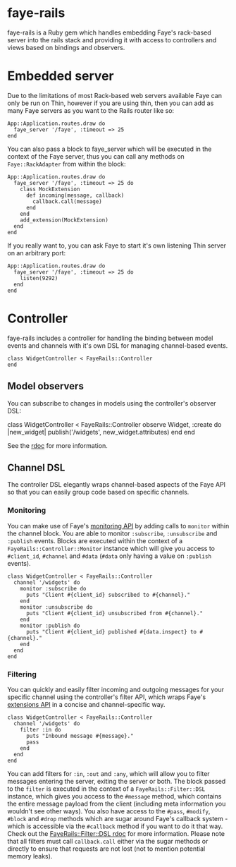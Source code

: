 # faye-rails

faye-rails is a Ruby gem which handles embedding Faye's rack-based server into the rails stack and providing it with access to controllers and views based on bindings and observers.

# Embedded server

Due to the limitations of most Rack-based web servers available Faye can only be run on Thin, however if you are using thin, then you can add as many Faye servers as you want to the Rails router like so:

    App::Application.routes.draw do
      faye_server '/faye', :timeout => 25
    end

You can also pass a block to faye_server which will be executed in the context of the Faye server, thus you can call any methods on `Faye::RackAdapter` from within the block:

    App::Application.routes.draw do
      faye_server '/faye', :timeout => 25 do
        class MockExtension
          def incoming(message, callback)
            callback.call(message)
          end
        end
        add_extension(MockExtension)
      end
    end

If you really want to, you can ask Faye to start it's own listening Thin server on an arbitrary port:

    App::Application.routes.draw do
      faye_server '/faye', :timeout => 25 do
        listen(9292)
      end
    end

# Controller

faye-rails includes a controller for handling the binding between model events and channels with it's own DSL for managing channel-based events.

    class WidgetController < FayeRails::Controller
    end

## Model observers

You can subscribe to changes in models using the controller's observer DSL:

   class WidgetController < FayeRails::Controller
     observe Widget, :create do |new_widget|
       publish('/widgets', new_widget.attributes)
     end
   end

See the [rdoc](http://rubydoc.info/github/jamesotron/faye-rails/master/FayeRails/Controller.observe) for more information.

## Channel DSL

The controller DSL elegantly wraps channel-based aspects of the Faye API so that you can easily group code based on specific channels.

### Monitoring

You can make use of Faye's [monitoring API](http://faye.jcoglan.com/ruby/monitoring.html) by adding calls to `monitor` within the channel block. You are able to monitor `:subscribe`, `:unsubscribe` and `:publish` events. Blocks are executed within the context of a `FayeRails::Controller::Monitor` instance which will give you access to `#client_id`, `#channel` and `#data` (`#data` only having a value on `:publish` events).

    class WidgetController < FayeRails::Controller
      channel '/widgets' do
        monitor :subscribe do
          puts "Client #{client_id} subscribed to #{channel}."
        end
        monitor :unsubscribe do
          puts "Client #{client_id} unsubscribed from #{channel}."
        end
        monitor :publish do
          puts "Client #{client_id} published #{data.inspect} to #{channel}."
        end
      end
    end

### Filtering

You can quickly and easily filter incoming and outgoing messages for your specific channel using the controller's filter API, which wraps Faye's [extensions API](http://faye.jcoglan.com/ruby/extensions.html) in a concise and channel-specific way.

    class WidgetController < FayeRails::Controller
      channel '/widgets' do
        filter :in do
          puts "Inbound message #{message}."
          pass
        end
      end
    end

You can add filters for `:in`, `:out` and `:any`, which will allow you to filter messages entering the server, exiting the server or both. The block passed to the `filter` is executed in the context of a `FayeRails::Filter::DSL` instance, which gives you access to the `#message` method, which contains the entire message payload from the client (including meta information you wouldn't see other ways). You also have access to the `#pass`, `#modify`, `#block` and `#drop` methods which are sugar around Faye's callback system - which is accessible via the `#callback` method if you want to do it that way. Check out the [FayeRails::Filter::DSL rdoc](http://rubydoc.info/github/jamesotron/faye-rails/master/FayeRails/Filter/DSL) for more information.  Please note that all filters must call `callback.call` either via the sugar methods or directly to ensure that requests are not lost (not to mention potential memory leaks).

